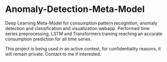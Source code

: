 # Anomaly-Detection-Meta-Model
Deep Learning Meta-Model for consumption pattern recognition, anomaly detection and classification and visualization webapp. Performed time series preprocessing, LSTM and Transformers training reaching an accurate consumption prediction for all time series.  

This project is being used in an active contest, for confidentiality reasons, it will remain private. Contact to me if interested.
